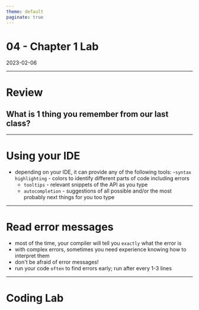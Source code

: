 ```yaml
---
theme: default
paginate: true
---
```


# 04 - Chapter 1 Lab
2023-02-06

---

# Review
## What is 1 thing you remember from our last class?

---

# Using your IDE

- depending on your IDE, it can provide any of the following tools:
  -`syntax highlighting` - colors to identify different parts of code including errors
  - `tooltips` - relevant snippets of the API as you type
  - `autocompletion` - suggestions of all possible and/or the most probably next things for you too type

---

# Read error messages

- most of the time, your compiler will tell you `exactly` what the error is
- with complex errors, sometimes you need experience knowing how to interpret them
- don't be afraid of error messages!
- run your code `often` to find errors early; run after every 1-3 lines

---

# Coding Lab
